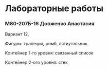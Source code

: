 # Лабораторные работы #

### М80-207Б-16 Довженко Анастасия ###

Вариант 12.

Фигуры: трапеция, ромб, пятиугольник

Контейнер 1-го уровня: связанный список

Контейнер 2-ого уровня: стек

